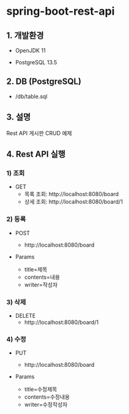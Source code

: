 # spring-boot-rest-api

## 1. 개발환경

* OpenJDK 11

* PostgreSQL 13.5

## 2. DB (PostgreSQL)

* /db/table.sql

## 3. 설명
Rest API 게시판 CRUD 예제

## 4. Rest API 실행

### 1) 조회

* GET
  - 목록 조회: http://localhost:8080/board
  - 상세 조회: http://localhost:8080/board/1

### 2) 등록

* POST
  - http://localhost:8080/board

* Params
  - title=제목
  - contents=내용
  - writer=작성자

### 3) 삭제

* DELETE
  - http://localhost:8080/board/1

### 4) 수정

* PUT
  - http://localhost:8080/board

* Params
  - title=수정제목
  - contents=수정내용
  - writer=수정작성자
